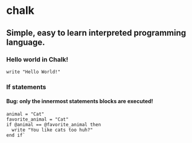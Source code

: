 # chalk
## Simple, easy to learn interpreted programming language.
### Hello world in Chalk!
`write "Hello World!"`
### If statements
#### Bug: only the innermost statements blocks are executed!
```
animal = "Cat"
favorite_animal = "Cat"
if @animal == @favorite_animal then
  write "You like cats too huh?"
end if`
```
